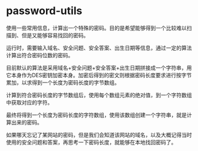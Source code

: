 password-utils
==============

使用一些常用信息，计算出一个特殊的密码。目的是希望能够得到一个比较难以扫描到、但是又能够容易找回的密码。

运行时，需要输入域名、安全问题、安全答案、出生日期等信息，通过一定的算法计算出符合密码位数的密码。

目前默认的算法是采用域名+安全问题+安全答案+出生日期拼接成一个字符串，用它本身作为DES密钥加密本身。加密后得到的密文则根据密码长度要求进行按字节累加，以求得到一个长度为密码长度的字节数组。

计算到符合密码长度的字节数组后，使用每个数组元素的绝对值，到一个字符数组中获取对应的字符。

最终将得到一个长度为密码长度的字符数组，使用该数组创建一个字符串，就是计算出来的密码。

如果哪天忘记了某网站的密码，但是我们会知道该网站的域名，以及大概记得当时使用的安全问题和答案，再思考一下密码长度，就能够在本地找回密码了。
